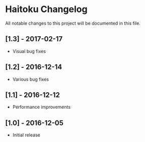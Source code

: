 # Haitoku Changelog

All notable changes to this project will be documented in this file.

## [1.3] - 2017-02-17
- Visual bug fixes

## [1.2] - 2016-12-14
- Various bug fixes

## [1.1] - 2016-12-12
- Performance improvements

## [1.0] - 2016-12-05
- Initial release